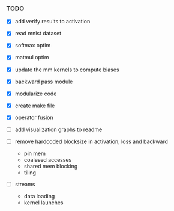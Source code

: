 ### TODO
- [x] add verify results to activation 
- [x] read mnist dataset
- [x] softmax optim
- [x] matmul optim
- [x] update the mm kernels to compute biases
- [x] backward pass module
- [x] modularize code 
- [x] create make file
- [x] operator fusion
- [ ] add visualization graphs to readme
- [ ] remove hardcoded blocksize in activation, loss and backward
  
  -  pin mem
  -  coalesed accesses
  -  shared mem blocking
  -  tiling

- [ ] streams
  - data loading
  - kernel launches